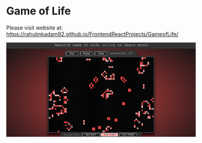 # Game of Life

Please visit website at: https://rahulmkadam92.github.io/FrontendReactProjects/GameofLife/

![](images/GameofLife.PNG)
